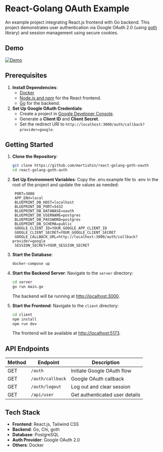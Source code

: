 # React-Golang OAuth Example
An example project integrating React.js frontend with Go backend. This project demonstrates user authentication via Google OAuth 2.0
(using [goth](https://github.com/markbates/goth/tree/master) library) and session management using secure cookies.

## Demo
[![Demo](https://img.youtube.com/vi/OIEf-HuxvRY/0.jpg)](https://www.youtube.com/watch?v=OIEf-HuxvRY)

## Prerequisites
1. **Install Dependencies**:
    - [Docker](https://www.docker.com/products/docker-desktop)
    - [Node.js and npm](https://nodejs.org/) for the React frontend.
    - [Go](https://golang.org/) for the backend.
2. **Set Up Google OAuth Credentials**:
    - Create a project in [Google Developer Console](https://console.developers.google.com/).
    - Generate a **Client ID** and **Client Secret**.
    - Set the redirect URI to `http://localhost:3000/auth/callback?provider=google`.

## Getting Started

1. **Clone the Repository**:
   ```bash
   git clone https://github.com/martishin/react-golang-goth-oauth
   cd react-golang-goth-auth
   ```

2. **Set Up Environment Variables**:
   Copy the .env.example file to .env in the root of the project and update the values as needed:
   ```env
    PORT=3000
    APP_ENV=local
    BLUEPRINT_DB_HOST=localhost
    BLUEPRINT_DB_PORT=5432
    BLUEPRINT_DB_DATABASE=oauth
    BLUEPRINT_DB_USERNAME=postgres
    BLUEPRINT_DB_PASSWORD=postgres
    BLUEPRINT_DB_SCHEMA=public
    GOOGLE_CLIENT_ID=YOUR_GOOGLE_APP_CLIENT_ID
    GOOGLE_CLIENT_SECRET=YOUR_GOOGLE_CLIENT_SECRET
    GOOGLE_CALLBACK_URL=http://localhost:3000/auth/callback?provider=google
    SESSION_SECRET=YOUR_SESSION_SECRET
   ```

3. **Start the Database**:
   ```bash
   docker-compose up
   ```

4. **Start the Backend Server**:
   Navigate to the `server` directory:
   ```bash
   cd server
   go run main.go
   ```

   The backend will be running at [http://localhost:3000](http://localhost:3000).

5. **Start the Frontend**:
   Navigate to the `client` directory:
   ```bash
   cd client
   npm install
   npm run dev
   ```

   The frontend will be available at [http://localhost:5173](http://localhost:5173).

## API Endpoints

| Method | Endpoint              | Description                      |
|--------|-----------------------|----------------------------------|
| GET    | `/auth`               | Initiate Google OAuth flow       |
| GET    | `/auth/callback`      | Google OAuth callback            |
| GET    | `/auth/logout`        | Log out and clear session        |
| GET    | `/api/user`           | Get authenticated user details   |

## Tech Stack

- **Frontend**: React.js, Tailwind CSS
- **Backend**: Go, Chi, goth
- **Database**: PostgreSQL
- **Auth Provider**: Google OAuth 2.0
- **Others**: Docker
